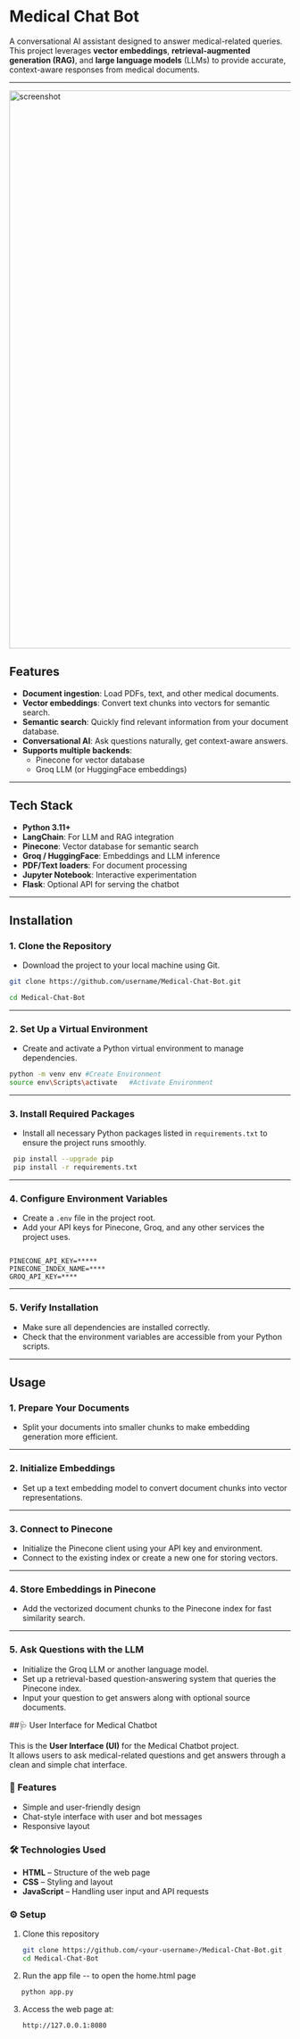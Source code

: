 # Medical Chat Bot

A conversational AI assistant designed to answer medical-related queries. This project leverages **vector embeddings**, **retrieval-augmented generation (RAG)**, and **large language models** (LLMs) to provide accurate, context-aware responses from medical documents.

---




<img width="1555" height="1000" alt="screenshot" src="https://github.com/user-attachments/assets/c25d0c3a-bb62-4548-b6f0-a24241cc7bab" />




## Features

- **Document ingestion**: Load PDFs, text, and other medical documents.
- **Vector embeddings**: Convert text chunks into vectors for semantic search.
- **Semantic search**: Quickly find relevant information from your document database.
- **Conversational AI**: Ask questions naturally, get context-aware answers.
- **Supports multiple backends**: 
  - Pinecone for vector database
  - Groq LLM (or HuggingFace embeddings)

---

## Tech Stack

- **Python 3.11+**
- **LangChain**: For LLM and RAG integration
- **Pinecone**: Vector database for semantic search
- **Groq / HuggingFace**: Embeddings and LLM inference
- **PDF/Text loaders**: For document processing
- **Jupyter Notebook**: Interactive experimentation
- **Flask**: Optional API for serving the chatbot

---


## Installation

### 1. Clone the Repository
- Download the project to your local machine using Git.
```bash
git clone https://github.com/username/Medical-Chat-Bot.git

cd Medical-Chat-Bot
```

---

### 2. Set Up a Virtual Environment
- Create and activate a Python virtual environment to manage dependencies.
```bash
python -m venv env #Create Environment
source env\Scripts\activate   #Activate Environment
```
 
---

### 3. Install Required Packages
- Install all necessary Python packages listed in `requirements.txt` to ensure the project runs smoothly.
```bash
 pip install --upgrade pip
 pip install -r requirements.txt
```
---

### 4. Configure Environment Variables
- Create a `.env` file in the project root.
- Add your API keys for Pinecone, Groq, and any other services the project uses.
```
  
PINECONE_API_KEY=*****
PINECONE_INDEX_NAME=****
GROQ_API_KEY=****
```
---

### 5. Verify Installation
- Make sure all dependencies are installed correctly.
- Check that the environment variables are accessible from your Python scripts.

---
## Usage

### 1. Prepare Your Documents
- Split your documents into smaller chunks to make embedding generation more efficient.

---

### 2. Initialize Embeddings
- Set up a text embedding model to convert document chunks into vector representations.

---

### 3. Connect to Pinecone
- Initialize the Pinecone client using your API key and environment.
- Connect to the existing index or create a new one for storing vectors.

---

### 4. Store Embeddings in Pinecone
- Add the vectorized document chunks to the Pinecone index for fast similarity search.

---

### 5. Ask Questions with the LLM
- Initialize the Groq LLM or another language model.
- Set up a retrieval-based question-answering system that queries the Pinecone index.
- Input your question to get answers along with optional source documents.

##🩺 User Interface for Medical Chatbot

This is the **User Interface (UI)** for the Medical Chatbot project.  
It allows users to ask medical-related questions and get answers through a clean and simple chat interface.

### 🚀 Features
- Simple and user-friendly design  
- Chat-style interface with user and bot messages  
- Responsive layout  

### 🛠️ Technologies Used
- **HTML** – Structure of the web page  
- **CSS** – Styling and layout  
- **JavaScript** – Handling user input and API requests  

### ⚙️ Setup
1. Clone this repository  
   ```bash
   git clone https://github.com/<your-username>/Medical-Chat-Bot.git
   cd Medical-Chat-Bot
   ```
2. Run the app file -- to open the home.html page
```bash
   python app.py
```
3. Access the web page at:
   ```
   http://127.0.0.1:8080
   ```










